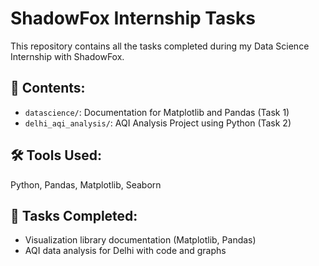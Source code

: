 # ShadowFox Internship Tasks

This repository contains all the tasks completed during my Data Science Internship with ShadowFox.

## 📁 Contents:
- `datascience/`: Documentation for Matplotlib and Pandas (Task 1)
- `delhi_aqi_analysis/`: AQI Analysis Project using Python (Task 2)

## 🛠 Tools Used:
Python, Pandas, Matplotlib, Seaborn

## 📌 Tasks Completed:
- Visualization library documentation (Matplotlib, Pandas)
- AQI data analysis for Delhi with code and graphs
